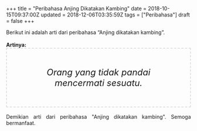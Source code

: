 +++
title = "Peribahasa Anjing Dikatakan Kambing"
date = 2018-10-15T09:37:00Z
updated = 2018-12-06T03:35:59Z
tags = ["Peribahasa"]
draft = false
+++

<div dir="ltr" style="text-align: left;" trbidi="on"><div style="text-align: justify;">Berikut ini adalah arti dari peribahasa “Anjing dikatakan kambing”.</div><br /><div style="text-align: justify;"><b>Artinya:</b></div><div style="border: 2px dashed #ddd; font-size: 24px; height: auto; margin: 0 auto; padding: 50px; text-align: center; width: auto;"><i>Orang yang tidak pandai mencermati sesuatu.</i></div><div style="text-align: justify;"><br /></div><div style="text-align: justify;">Demikian arti dari peribahasa "Anjing dikatakan kambing". Semoga bermanfaat.</div></div>
